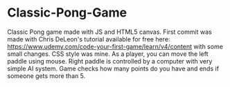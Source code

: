 # Classic-Pong-Game

Classic Pong game made with JS and HTML5 canvas. First commit was made with Chris DeLeon's tutorial available for free here: https://www.udemy.com/code-your-first-game/learn/v4/content with some small changes. CSS style was mine. As a player, you can move the left paddle using mouse. Right paddle is controlled by a computer with very simple AI system. Game checks how many points do you have and ends if someone gets more than 5.

